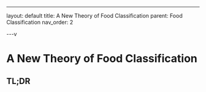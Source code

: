 ---

layout: default
title: A New Theory of Food Classification
parent: Food Classification 
nav_order: 2

---v

# A New Theory of Food Classification

## TL;DR

